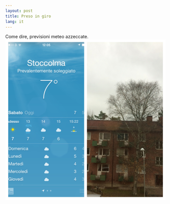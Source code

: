 ```yaml
---
layout: post
title: Preso in giro
lang: it
---
```


Come dire, previsioni meteo azzeccate.
<img src="../src/images/wp/2014/11/sole.jpg" alt="sole" />

